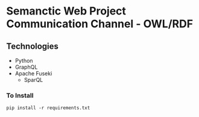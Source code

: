 # Semanctic Web Project Communication Channel - OWL/RDF

## Technologies
  - Python
  - GraphQL
  - Apache Fuseki
    - SparQL

### To Install

`pip install -r requirements.txt`


